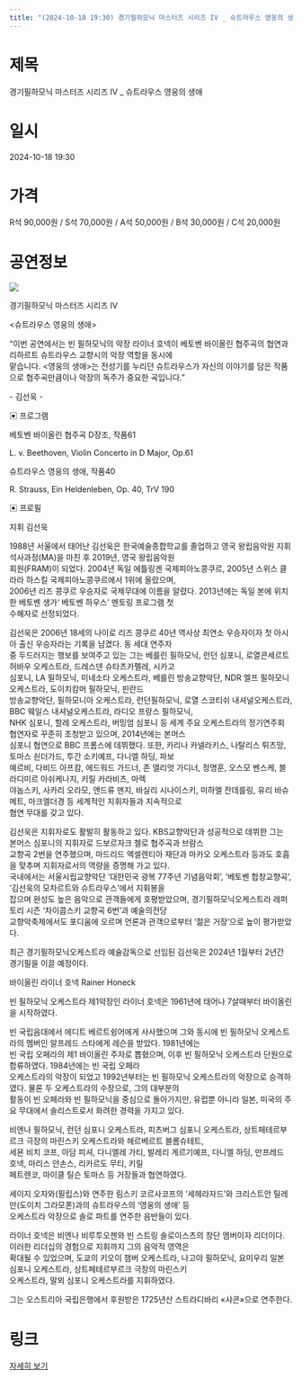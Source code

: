 ```yaml
---
title: "(2024-10-18 19:30) 경기필하모닉 마스터즈 시리즈 IV _ 슈트라우스 영웅의 생애"
---
```


# 제목
경기필하모닉 마스터즈 시리즈 IV _ 슈트라우스 영웅의 생애

# 일시
2024-10-18 19:30

# 가격
R석 90,000원 / S석 70,000원 / A석 50,000원 / B석 30,000원 / C석 20,000원

# 공연정보
    
    
    
![](https://center.sac.or.kr/SAC/File/RentConfirm/editor/ee67359c-2af1-47a7-a0d4-6608c8a72dd1)    
    
    
    
경기필하모닉 마스터즈 시리즈 IV    
  
<슈트라우스 영웅의 생애>  
  
    
  
    
  
“이번 공연에서는 빈 필하모닉의 악장 라이너 호넥이 베토벤 바이올린 협주곡의 협연과 리하르트 슈트라우스 교향시의 악장 역할을 동시에  
맡습니다. <영웅의 생애>는 전성기를 누리던 슈트라우스가 자신의 이야기를 담은 작품으로 협주곡만큼이나 악장의 독주가 중요한 곡입니다.”  
  
    
  
\- 김선욱 -  
  
    
  
    
  
▣ 프로그램  
  
    
  
베토벤 바이올린 협주곡 D장조, 작품61  
  
L. v. Beethoven, Violin Concerto in D Major, Op.61  
  
    
  
슈트라우스 영웅의 생애, 작품40  
  
R. Strauss, Ein Heldenleben, Op. 40, TrV 190  
  
    
  
    
  
▣ 프로필  
  
    
  
지휘 김선욱  
  
1988년 서울에서 태어난 김선욱은 한국예술종합학교를 졸업하고 영국 왕립음악원 지휘 석사과정(MA)을 마친 후 2019년, 영국 왕립음악원  
회원(FRAM)이 되었다. 2004년 독일 에틀링겐 국제피아노콩쿠르, 2005년 스위스 클라라 하스킬 국제피아노콩쿠르에서 1위에 올랐으며,  
2006년 리즈 콩쿠르 우승자로 국제무대에 이름을 알렸다. 2013년에는 독일 본에 위치한 베토벤 생가‘ 베토벤 하우스’ 멘토링 프로그램 첫  
수혜자로 선정되었다.  
  
    
  
김선욱은 2006년 18세의 나이로 리즈 콩쿠르 40년 역사상 최연소 우승자이자 첫 아시아 출신 우승자라는 기록을 남겼다. 동 세대 연주자  
중 두드러지는 행보를 보여주고 있는 그는 베를린 필하모닉, 런던 심포니, 로열콘세르트허바우 오케스트라, 드레스덴 슈타츠카펠레, 시카고  
심포니, LA 필하모닉, 미네소타 오케스트라, 베를린 방송교향악단, NDR 엘프 필하모니 오케스트라, 도이치캄머 필하모닉, 핀란드  
방송교향악단, 필하모니아 오케스트라, 런던필하모닉, 로열 스코티쉬 내셔널오케스트라, BBC 웨일스 내셔널오케스트라, 라디오 프랑스 필하모닉,  
NHK 심포니, 할레 오케스트라, 버밍엄 심포니 등 세계 주요 오케스트라의 정기연주회 협연자로 꾸준히 초청받고 있으며, 2014년에는 본머스  
심포니 협연으로 BBC 프롬스에 데뷔했다. 또한, 카리나 카넬라키스, 나탈리스 튀츠망, 토마스 쇤더가드, 투간 소키예프, 다니엘 하딩, 파보  
예르비, 다비드 아프캄, 에드워드 가드너, 존 엘리엇 가디너, 정명훈, 오스모 벤스케, 블라디미르 아쉬케나지, 키릴 카라비츠, 마렉  
야놉스키, 사카리 오라모, 앤드류 맨지, 바실리 시나이스키, 미하엘 잔데를링, 유리 바슈메트, 마크엘더경 등 세계적인 지휘자들과 지속적으로  
협연 무대를 갖고 있다.  
  
    
  
김선욱은 지휘자로도 활발히 활동하고 있다. KBS교향악단과 성공적으로 데뷔한 그는 본머스 심포니의 지휘자로 드보르자크 첼로 협주곡과 브람스  
교향곡 2번을 연주했으며, 마드리드 엑셀렌티아 재단과 마카오 오케스트라 등과도 호흡을 맞추며 지휘자로서의 역량을 증명해 가고 있다.  
국내에서는 서울시립교향악단 ‘대한민국 광복 77주년 기념음악회’, ‘베토벤 합창교향곡’, ‘김선욱의 모차르트와 슈트라우스’에서 지휘봉을  
잡으며 완성도 높은 음악으로 관객들에게 호평받았으며, 경기필하모닉오케스트라 레퍼토리 시즌 ‘차이콥스키 교향곡 6번’과 예술의전당  
교향악축제에서도 포디움에 오르며 언론과 관객으로부터 ‘젊은 거장’으로 높이 평가받았다.  
  
    
  
최근 경기필하모닉오케스트라 예술감독으로 선임된 김선욱은 2024년 1월부터 2년간 경기필을 이끌 예정이다.  
  
    
  
    
  
바이올린 라이너 호넥 Rainer Honeck  
  
빈 필하모닉 오케스트라 제1악장인 라이너 호넥은 1961년에 태어나 7살때부터 바이올린을 시작하였다.  
  
    
  
빈 국립음대에서 에디트 베르트슁어에게 사사했으며 그와 동시에 빈 필하모닉 오케스트라의 멤버인 알프레드 스타에게 레슨을 받았다. 1981년에는  
빈 국립 오페라의 제1 바이올린 주자로 뽑혔으며, 이후 빈 필하모닉 오케스트라 단원으로 합류하였다. 1984년에는 빈 국립 오페라  
오케스트라의 악장이 되었고 1992년부터는 빈 필하모닉 오케스트라의 악장으로 승격하였다. 물론 두 오케스트라의 수장으로, 그의 대부분의  
활동이 빈 오페라와 빈 필하모닉을 중심으로 돌아가지만, 유럽뿐 아니라 일본, 미국의 주요 무대에서 솔리스트로서 화려한 경력을 가지고 있다.  
  
    
  
비엔나 필하모닉, 런던 심포니 오케스트라, 피츠버그 심포니 오케스트라, 상트페테르부르크 극장의 마린스키 오케스트라와 헤르베르트 블롬슈테트,  
세묜 비치 코프, 아담 피셔, 다니엘레 가티, 발레리 게르기예프, 다니엘 하딩, 만프레드 호넥, 마리스 얀손스, 리카르도 무티, 키릴  
페트렌코, 마이클 틸슨 토마스 등 거장들과 협연하였다.  
  
    
  
세이지 오자와(필립스)와 연주한 림스키 코르사코프의 ‘세헤라자드’와 크리스트안 틸레만(도이치 그라모폰)과의 슈트라우스의 ‘영웅의 생애’ 등  
오케스트라 악장으로 솔로 파트를 연주한 음반들이 있다.  
  
    
  
라이너 호넥은 비엔나 비루투오젠와 빈 스트링 솔로이스츠의 창단 멤버이자 리더이다. 이러한 리더십의 경험으로 지휘까지 그의 음악적 영역은  
확대될 수 있었으며, 도쿄의 키오이 챔버 오케스트라, 나고야 필하모닉, 요미우리 일본 심포니 오케스트라, 상트페테르부르크 극장의 마린스키  
오케스트라, 말뫼 심포니 오케스트라를 지휘하였다.  
  
    
  
그는 오스트리아 국립은행에서 후원받은 1725년산 스트라디바리 «샤콘»으로 연주한다.  
  


# 링크
[자세히 보기](https://www.sac.or.kr/site/main/show/show_view?SN=60962 "https://www.sac.or.kr/site/main/show/show_view?SN=60962")
